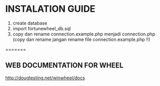 # INSTALATION GUIDE

1. create database 
2. import fortunewheel_db.sql
3. copy dan rename connection.example.php menjadi connection.php (copy dan rename jangan rename file connection.example.php !!)


=======

## WEB DOCUMENTATION FOR WHEEL

http://dougtesting.net/winwheel/docs